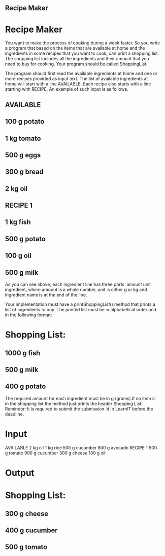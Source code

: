 ## Recipe Maker

# Recipe Maker

You want to make the process of cooking during a week faster. So you write a program that based on the items that are available at home and the ingredients in some recipes that you want to cook, can print a shopping list. The shopping list includes all the ingredients and their amount that you need to buy for cooking. Your program should be called ShoppingList.

The program should first read the available ingredients at home and one or more recipes provided as input text. The list of available ingredients at home will start with a line AVAILABLE. Each recipe also starts with a line starting with RECIPE. An example of such input is as follows.

## AVAILABLE

## 100 g potato

## 1 kg tomato

## 500 g eggs

## 300 g bread

## 2 kg oil

## RECIPE 1

## 1 kg fish

## 500 g potato

## 100 g oil

## 500 g milk

As you can see above, each ingredient line has three parts: amount unit ingredient, where amount is a whole number, unit is either g or kg and ingredient name is at the end of the line.

Your implementation must have a printShoppingList() method that prints a list of ingredients to buy. The printed list must be in alphabetical order and in the following format:

# Shopping List:

## 1000 g fish

## 500 g milk

## 400 g potato

The required amount for each ingredient must be in g (grams).If no item is in the shopping list the method just prints the header Shopping List:
Reminder: It is required to submit the submission Id in LearnIT before the deadline.

# Input

AVAILABLE
2 kg oil
1 kg rice
500 g cucumber
800 g avocado
RECIPE 1
500 g tomato
900 g cucumber
300 g cheese
100 g oil

# Output

# Shopping List:

## 300 g cheese

## 400 g cucumber

## 500 g tomato
